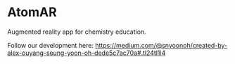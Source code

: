 # AtomAR
Augmented reality app for chemistry education.

Follow our development here: https://medium.com/@snyoonoh/created-by-alex-ouyang-seung-yoon-oh-dede5c7ac70a#.tl24tl1l4

